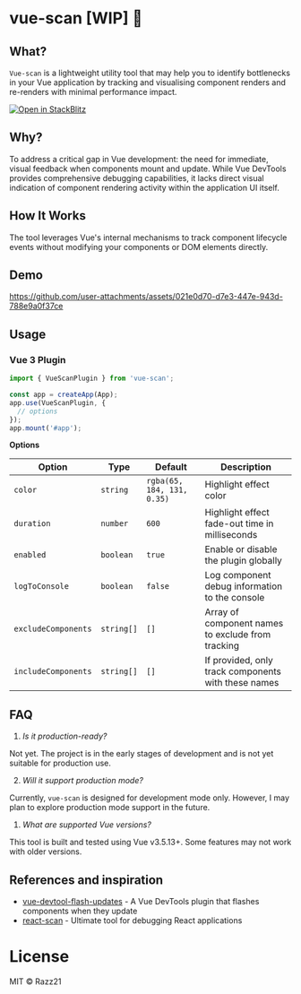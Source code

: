 # vue-scan [WIP] 🚀

## What?

`Vue-scan` is a lightweight utility tool that may help you to identify bottlenecks in your Vue application by tracking and visualising component renders and re-renders with minimal performance impact.

[![Open in StackBlitz](https://developer.stackblitz.com/img/open_in_stackblitz.svg)](https://stackblitz.com/github/Razz21/vue-scan/tree/main?file=README.md)

## Why?

To address a critical gap in Vue development: the need for immediate, visual feedback when components mount and update. While Vue DevTools provides comprehensive debugging capabilities, it lacks direct visual indication of component rendering activity within the application UI itself.

## How It Works
The tool leverages Vue's internal mechanisms to track component lifecycle events without modifying your components or DOM elements directly.

## Demo

https://github.com/user-attachments/assets/021e0d70-d7e3-447e-943d-788e9a0f37ce

## Usage

### Vue 3 Plugin

```ts
import { VueScanPlugin } from 'vue-scan';

const app = createApp(App);
app.use(VueScanPlugin, {
  // options
});
app.mount('#app');

```

**Options**

| Option              | Type       | Default                    | Description                                         |
| ------------------- | ---------- | -------------------------- | --------------------------------------------------- |
| `color`             | `string`   | `rgba(65, 184, 131, 0.35)` | Highlight effect color                              |
| `duration`          | `number`   | `600`                      | Highlight effect fade-out time in milliseconds      |
| `enabled`           | `boolean`  | `true`                     | Enable or disable the plugin globally               |
| `logToConsole`      | `boolean`  | `false`                    | Log component debug information to the console      |
| `excludeComponents` | `string[]` | `[]`                       | Array of component names to exclude from tracking   |
| `includeComponents` | `string[]` | `[]`                       | If provided, only track components with these names |

## FAQ
1. *Is it production-ready?*

Not yet. The project is in the early stages of development and is not yet suitable for production use.

2. *Will it support production mode?*

Currently, `vue-scan` is designed for development mode only. However, I may plan to explore production mode support in the future.

1. *What are supported Vue versions?*

This tool is built and tested using Vue v3.5.13+. Some features may not work with older versions.

## References and inspiration
- [vue-devtool-flash-updates](https://github.com/yuichkun/vue-devtool-flash-updates) - A Vue DevTools plugin that flashes components when they update
- [react-scan](https://github.com/aidenybai/react-scan) - Ultimate tool for debugging React applications

# License

MIT © Razz21
